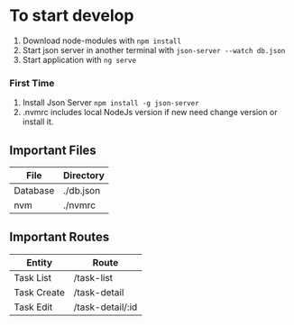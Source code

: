 # To start develop

1. Download node-modules with `npm install`
2. Start json server in another terminal with `json-server --watch db.json`
3. Start application with `ng serve`

### First Time 

1. Install Json Server `npm install -g json-server`
1. .nvmrc includes local NodeJs version if new need change version or install it.

## Important Files

| File | Directory |
| ----------- | ----------- |
| Database | ./db.json |
| nvm | ./nvmrc |


## Important Routes

| Entity | Route |
| ----------- | ----------- |
| Task List | /task-list |
| Task Create | /task-detail |
| Task Edit | /task-detail/:id |


